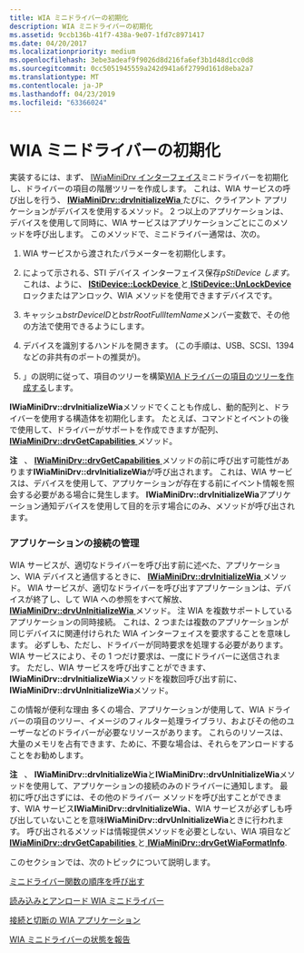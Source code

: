 ```yaml
---
title: WIA ミニドライバーの初期化
description: WIA ミニドライバーの初期化
ms.assetid: 9ccb136b-41f7-438a-9e07-1fd7c8971417
ms.date: 04/20/2017
ms.localizationpriority: medium
ms.openlocfilehash: 3ebe3adeaf9f9026d8d216fa6ef3b1d48d1cc0d8
ms.sourcegitcommit: 0cc5051945559a242d941a6f2799d161d8eba2a7
ms.translationtype: MT
ms.contentlocale: ja-JP
ms.lasthandoff: 04/23/2019
ms.locfileid: "63366024"
---
```

# <a name="initializing-the-wia-minidriver"></a>WIA ミニドライバーの初期化





実装するには、まず、 [IWiaMiniDrv インターフェイス](https://msdn.microsoft.com/library/windows/hardware/ff545027)ミニドライバーを初期化し、ドライバーの項目の階層ツリーを作成します。 これは、WIA サービスの呼び出しを行う、 [ **IWiaMiniDrv::drvInitializeWia** ](https://msdn.microsoft.com/library/windows/hardware/ff544986)たびに、クライアント アプリケーションがデバイスを使用するメソッド。 2 つ以上のアプリケーションは、デバイスを使用して同時に、WIA サービスはアプリケーションごとにこのメソッドを呼び出します。 このメソッドで、ミニドライバー通常は、次の。

1.  WIA サービスから渡されたパラメーターを初期化します。

2.  によって示される、STI デバイス インターフェイス保存*pStiDevice します。* これは、ように、 [ **IStiDevice::LockDevice** ](https://msdn.microsoft.com/library/windows/hardware/ff543756)と[ **IStiDevice::UnLockDevice** ](https://msdn.microsoft.com/library/windows/hardware/ff543770)ロックまたはアンロック、WIA メソッドを使用できますデバイスです。

3.  キャッシュ*bstrDeviceID*と*bstrRootFullItemName*メンバー変数で、その他の方法で使用できるようにします。

4.  デバイスを識別するハンドルを開きます。 (この手順は、USB、SCSI、1394 などの非共有のポートの推奨が)。

5.  」の説明に従って、項目のツリーを構築[WIA ドライバーの項目のツリーを作成する](creating-the-wia-driver-item-tree.md)します。

**IWiaMiniDrv::drvInitializeWia**メソッドでくことも作成し、動的配列と、ドライバーを使用する構造体を初期化します。 たとえば、コマンドとイベントの後で使用して、ドライバーがサポートを作成できますが配列、 [ **IWiaMiniDrv::drvGetCapabilities** ](https://msdn.microsoft.com/library/windows/hardware/ff543977)メソッド。

**注**   、 [ **IWiaMiniDrv::drvGetCapabilities** ](https://msdn.microsoft.com/library/windows/hardware/ff543977)メソッドの前に呼び出す可能性があります**IWiaMiniDrv::drvInitializeWia**が呼び出されます。 これは、WIA サービスは、デバイスを使用して、アプリケーションが存在する前にイベント情報を照会する必要がある場合に発生します。 **IWiaMiniDrv::drvInitializeWia**アプリケーション通知デバイスを使用して目的を示す場合にのみ、メソッドが呼び出されます。

 

### <a name="keeping-track-of-application-connections"></a>アプリケーションの接続の管理

WIA サービスが、適切なドライバーを呼び出す前に述べた、アプリケーション、WIA デバイスと通信するときに、 [ **IWiaMiniDrv::drvInitializeWia** ](https://msdn.microsoft.com/library/windows/hardware/ff544986)メソッド。 WIA サービスが、適切なドライバーを呼び出すアプリケーションは、デバイスが終了し、して WIA への参照をすべて解放、 [ **IWiaMiniDrv::drvUnInitializeWia** ](https://msdn.microsoft.com/library/windows/hardware/ff545010)メソッド。 注 WIA を複数サポートしているアプリケーションの同時接続。 これは、2 つまたは複数のアプリケーションが同じデバイスに関連付けられた WIA インターフェイスを要求することを意味します。 必ずしも、ただし、ドライバーが同時要求を処理する必要があります。WIA サービスにより、その 1 つだけ要求は、一度にドライバーに送信されます。 ただし、WIA サービスを呼び出すことができます、 **IWiaMiniDrv::drvInitializeWia**メソッドを複数回呼び出す前に、 **IWiaMiniDrv::drvUnInitializeWia**メソッド。

この情報が便利な理由 多くの場合、アプリケーションが使用して、WIA ドライバーの項目のツリー、イメージのフィルター処理ライブラリ、およびその他のユーザーなどのドライバーが必要なリソースがあります。 これらのリソースは、大量のメモリを占有できます、ために、不要な場合は、それらをアンロードすることをお勧めします。

**注**   、 **IWiaMiniDrv::drvInitializeWia**と**IWiaMiniDrv::drvUnInitializeWia**メソッドを使用して、アプリケーションの接続のみのドライバーに通知します。 最初に呼び出さずには、その他のドライバー メソッドを呼び出すことができます、WIA サービス**IWiaMiniDrv::drvInitializeWia**、WIA サービスが必ずしも呼び出していないことを意味**IWiaMiniDrv::drvUnInitializeWia**ときに行われます。 呼び出されるメソッドは情報提供メソッドを必要としない、WIA 項目など[ **IWiaMiniDrv::drvGetCapabilities** ](https://msdn.microsoft.com/library/windows/hardware/ff543977)と[ **IWiaMiniDrv::drvGetWiaFormatInfo**](https://msdn.microsoft.com/library/windows/hardware/ff543986).

 

このセクションでは、次のトピックについて説明します。

[ミニドライバー関数の順序を呼び出す](calling-order-for-minidriver-functions.md)

[読み込みとアンロード WIA ミニドライバー](loading-and-unloading-a-wia-minidriver.md)

[接続と切断の WIA アプリケーション](connecting-and-disconnecting-a-wia-application.md)

[WIA ミニドライバーの状態を報告](reporting-wia-minidriver-status.md)

 

 




